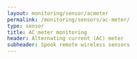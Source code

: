 ```yaml
---
layout: monitoring/sensor/acmeter
permalink: /monitoring/sensors/ac-meter/
type: sensor
title: AC meter monitoring
header: Alternating current (AC) meter
subheader: Spook remote wireless sensors
---
```

